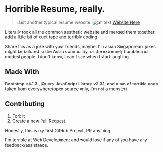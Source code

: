 # Horrible Resume, really.
> Just another typical resume website.
![alt text](https://github.com/ShibeMaster/BestResume/img/Capture.png "Header")
[Website Here](https://vibrant-thompson-82aa7b.netlify.com/)


Literally took all the common aesthetic website and merged them together, add a little bit of duct tape and terrible coding.

Share this as a joke with your friends, maybe. I'm asian Singaporean, jokes might be tailored to the Asian community, or the extremely humble and modest people. I don't know, I can't see when I start laughing.

## Made With

Bootstrap v4.1.3 , jQuery JavaScript Library v3.3.1,
and a ton of terrible code taken from everywhere(open source only, I'm not a monster)

## Contributing

1. Fork it
2. Create a new Pull Request

Honestly, this is my first GitHub Project, PR anything.

I'm terrible at Web Development and would love if any of you have any feedback/assistance.

